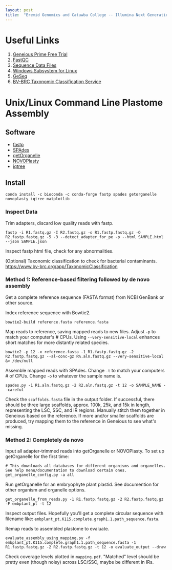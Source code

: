 ```yaml
---
layout: post
title:  "Eremid Genomics and Catawba College -- Illumina Next Generation Sequencing Workshop"
---
```


# Useful Links
1. [Geneious Prime Free Trial](https://www.geneious.com/free-trial)
2. [FastQC](https://www.bioinformatics.babraham.ac.uk/projects/fastqc/)
3. [Sequence Data Files](https://cornell.box.com/s/o5y164l09syhttirifhv3ow1qhsht1en)
4. [Windows Subsystem for Linux](https://learn.microsoft.com/en-us/windows/wsl/)
5. [GeSeq](https://chlorobox.mpimp-golm.mpg.de/geseq.html)
6. [BV-BRC Taxonomic Classification Service](https://www.bv-brc.org/app/TaxonomicClassification)

# Unix/Linux Command Line Plastome Assembly

## Software

* [fastp](https://github.com/OpenGene/fastp)
* [SPAdes](https://github.com/ablab/spades)
* [getOrganelle](https://github.com/Kinggerm/GetOrganelle)
* [NOVOPlasty](https://github.com/ndierckx/NOVOPlasty)
* [iqtree](https://github.com/iqtree/iqtree2)

## Install

```
conda install -c bioconda -c conda-forge fastp spades getorganelle novoplasty iqtree matplotlib
```

### Inspect Data

Trim adapters, discard low quality reads with fastp. 

```
fastp -i R1.fastq.gz -I R2.fastq.gz -o R1.fastp.fastq.gz -O R2.fastp.fastq.gz -5 -3 --detect_adapter_for_pe -p --html SAMPLE.html --json SAMPLE.json
```

Inspect fastp html file, check for any abnormalities. 

(Optional) Taxonomic classification to check for bacterial contaminants. https://www.bv-brc.org/app/TaxonomicClassification

### Method 1: Reference-based filtering followed by de novo assembly

Get a complete reference sequence (FASTA format) from NCBI GenBank or other source. 

Index reference sequence with Bowtie2.

```
bowtie2-build reference.fasta reference.fasta
``` 

Map reads to reference, saving mapped reads to new files. Adjust `-p` to match your computer's # CPUs. Using `--very-sensitive-local` enhances short matches for more distantly related species.

```
bowtie2 -p 12 -x reference.fasta -1 R1.fastp.fastq.gz -2 R2.fastp.fastq.gz --al-conc-gz R%.aln.fastq.gz --very-sensitive-local &> /dev/null
```

Assemble mapped reads with SPAdes. Change `-t` to match your computers # of CPUs. Change `-o` to whatever the sample name is. 

```
spades.py -1 R1.aln.fastq.gz -2 R2.aln.fastq.gz -t 12 -o SAMPLE_NAME --careful
```

Check the `scaffolds.fasta` file in the output folder. If successful, there should be three large scaffolds, approx. 100k, 25k, and 15k in length, representing the LSC, SSC, and IR regions. Manually stitch them together in Geneious based on the reference. 
If more and/or smaller scaffolds are produced, try mapping them to the reference in Geneious to see what's missing. 

### Method 2: Completely de novo

Input all adapter-trimmed reads into getOrganelle or NOVOPlasty. To set up getOrganelle for the first time:

```
# This downloads all databases for different organisms and organelles. See help menu/documentation to download certain ones.
get_organelle_config.py -a all
```
Run getOrganelle for an embryophyte plant plastid. See documention for other organism and organelle options.

```
get_organelle_from_reads.py -1 R1.fastp.fastq.gz -2 R2.fastp.fastq.gz -F embplant_pt -t 12
```

Inspect output files. Hopefully you'll get a complete circular sequence with filename like: `embplant_pt.K115.complete.graph1.1.path_sequence.fasta`. 

Remap reads to assembled plastome to evaluate. 

```
evaluate_assembly_using_mapping.py -f embplant_pt.K115.complete.graph1.1.path_sequence.fasta -1 R1.fastp.fastq.gz -2 R2.fastp.fastq.gz -t 12 -o evaluate_output --draw
```

Check coverage levels plotted in `mapping.pdf`. "Matched"  level should be pretty even (though noisy) across LSC/SSC, maybe be different in IRs.
